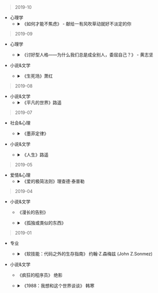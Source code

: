 > 2019-10

- 心理学
  * <details>
    <summary>《如何才能不焦虑》 - 献给一有风吹草动就好不淡定的你</summary>
  
    - 真正妨碍人们的不是事情本身，而是对事情的看法。
    </details>

> 2019-09
- 心理学
  * <details>
    <summary>《讨好型人格——为什么我们总是成全别人，委屈自己？》 - 黄志坚</summary>
  
    - 我们把自己放低一尺，别人就会把我们看低一丈。
    </details>

- 小说&文学
  * <details>
    <summary>《生死场》萧红</summary>

    - 北方人民的对于生的坚强，对于死的挣扎。—— 鲁迅
    </details>
    
> 2019-08
- 小说&文学
  * <details>
    <summary>《平凡的世界》路遥</summary>

    - 你所承受生活带给你的磨难与历练，终将成为你人生中不可多得的财富。
    - 世界上大多数人，都在随历史的巨轮，平凡无奇的滚动着。而能给人留下深刻印象的有两种人，一种是逃避责任，自私自利到极致的人；一种是脚踏实地，自强不息，富有韧性的人。临了，能无所遗憾含笑九泉的，只会是那种自强不息的人。
    - 一个人一旦心里有了山河，便不可能甘于平凡。
    </details>

> 2019-07
- 社会&心理
  * <details>
    <summary>《墨菲定律》</summary>
    
    - 【瓦伦达效应】：当人非常在意某件事情，大脑就会按照心里的想象不断刺激人的神经。当人们觉得自己好像越来越倒霉的时候，倒霉这个负面的影像就会充斥在脑海中。于是，人们走在路上的注意力都会固定在脑海中的“倒霉”上，最后常常由于精神恍惚导致跌倒活着发生其他不幸的事。这也是很多算命先生说某人“时运不济”的时候，最后多数变成真实事件的原因。
    </details>

- 小说&文学
  * <details>
    <summary>《人生》路遥</summary>

    - 综合实力不强的人，做舔狗都不会换来愧疚，换来都是被可怜。所以，大胆认真且努力的朝前走吧，强者才有讨价还价的资格。
    </details>
  
> 2019-05
- 爱情&心理
  * <details>
    <summary>《爱的极简法则》理查德·泰普勒</summary>

    - 多数时候，我们都放大了自己内心的需求，以至于忽略了本身就存在的点滴的爱。
    - 人比东西重要。无论是东西损坏丢失，还是争吵，一定要记住，对方才最重要。
    </details>


> 2019-04
- 小说&文学
  * 《漫长的告别》
  * <details>
    <summary>《孤独或类似的东西》</summary>

    - 让我一直耿耿于怀的，是那时候的你，那时候的我，还有那时候一起的岁月。只是这一切都需要一个载体，这个载体就是现在的你。可是现在的你，带着我几年的情愫，面目全非了。我伤心，难过，遗憾，惋惜，为那时候的你，那时候的我。还有曾经春天的花，夏天的雨，秋天的风和冬天的雪。
    </details>

> 2019-01
- 专业
  * <details>
    <summary>《软技能：代码之外的生存指南》 约翰·Z.森梅兹 (John Z.Sonmez)</summary>

    - 假如你每天只在心里想着自己有一天，会变成自己想象中的那种成功人士，然后重复平凡枯燥的生活。不做改变，不去努力，躲在舒适区内，那你可能在别人眼里，就是一个眼高手低，毫无作为，只会嘴上说说的芸芸大众。
    - 生产率的真正秘诀在于：长期坚持做一件小事。
    </details>

- 小说&文学
  * 《疯狂的程序员》 绝影
  * <details>
    <summary>《1988：我想和这个世界谈谈》 韩寒</summary>

    - “虚惊一场”这四个字是人世间最好的成语，比起什么兴高采烈，五彩缤纷，一帆风顺都要美好百倍。你可懂什么叫失去。
    - 懂越多就越像这世界的孤儿，走越远就越明白世界本是孤儿院。
    - 当人们问我去哪里的时候，我忍着恶心，告诉他们，远方。
    </details>


